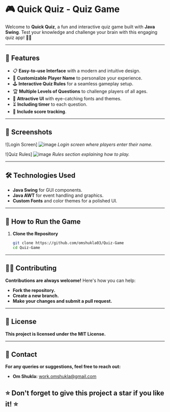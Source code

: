 # 🎮 Quick Quiz - Quiz Game

Welcome to **Quick Quiz**, a fun and interactive quiz game built with **Java Swing**. Test your knowledge and challenge your brain with this engaging quiz app! 🧠✨

---

## 📝 Features

- 📋 **Easy-to-use Interface** with a modern and intuitive design.
- 🌟 **Customizable Player Name** to personalize your experience.
- 🕹️ **Interactive Quiz Rules** for a seamless gameplay setup.
- 🏆 **Multiple Levels of Questions** to challenge players of all ages.
- 🎨 **Attractive UI** with eye-catching fonts and themes.
- ⏳ **Including timer** to each question.
- 📝 **Include score tracking**.


---

## 📸 Screenshots

![Login Screen] ![image](https://github.com/user-attachments/assets/3c7df7be-48a2-4ba4-aaac-bcc107ca47f4)
*Login screen where players enter their name.*

![Quiz Rules] ![image](https://github.com/user-attachments/assets/ceb4c743-3895-4bd7-bc0f-8d2f0fa80519)
*Rules section explaining how to play.*

---

## 🛠️ Technologies Used

- **Java Swing** for GUI components.
- **Java AWT** for event handling and graphics.
- **Custom Fonts** and color themes for a polished UI.

---

## 🚀 How to Run the Game

1. **Clone the Repository**
   ```bash
   git clone https://github.com/omshukla03/Quiz-Game
   cd Quiz-Game

---

## 🧑‍💻 Contributing
**Contributions are always welcome!** Here's how you can help:

- **Fork the repository.**
- **Create a new branch.**
- **Make your changes and submit a pull request.**

---
## 📄 License
**This project is licensed under the MIT License.**

---

## 📧 Contact
**For any queries or suggestions, feel free to reach out:**

- **Om Shukla:** work.omshukla@gmail.com
  

## ⭐ Don't forget to give this project a star if you like it! ⭐
